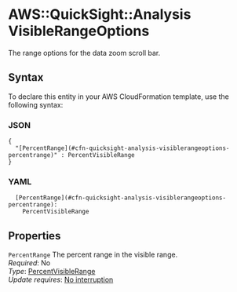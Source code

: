 # AWS::QuickSight::Analysis VisibleRangeOptions<a name="aws-properties-quicksight-analysis-visiblerangeoptions"></a>

The range options for the data zoom scroll bar\.

## Syntax<a name="aws-properties-quicksight-analysis-visiblerangeoptions-syntax"></a>

To declare this entity in your AWS CloudFormation template, use the following syntax:

### JSON<a name="aws-properties-quicksight-analysis-visiblerangeoptions-syntax.json"></a>

```
{
  "[PercentRange](#cfn-quicksight-analysis-visiblerangeoptions-percentrange)" : PercentVisibleRange
}
```

### YAML<a name="aws-properties-quicksight-analysis-visiblerangeoptions-syntax.yaml"></a>

```
  [PercentRange](#cfn-quicksight-analysis-visiblerangeoptions-percentrange): 
    PercentVisibleRange
```

## Properties<a name="aws-properties-quicksight-analysis-visiblerangeoptions-properties"></a>

`PercentRange`  <a name="cfn-quicksight-analysis-visiblerangeoptions-percentrange"></a>
The percent range in the visible range\.  
*Required*: No  
*Type*: [PercentVisibleRange](aws-properties-quicksight-analysis-percentvisiblerange.md)  
*Update requires*: [No interruption](https://docs.aws.amazon.com/AWSCloudFormation/latest/UserGuide/using-cfn-updating-stacks-update-behaviors.html#update-no-interrupt)